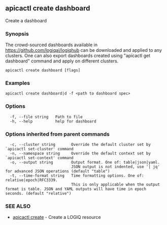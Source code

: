 ## apicactl create dashboard

Create a dashboard

### Synopsis


The crowd-sourced dashboards available in https://github.com/logiqai/logiqhub can be downloaded and applied to any clusters. 
One can also export dashboards created using "apicactl get dashboard" command and apply on different clusters.


```
apicactl create dashboard [flags]
```

### Examples

```
apicactl create dashboard|d -f <path to dashboard spec>
```

### Options

```
  -f, --file string   Path to file
  -h, --help          help for dashboard
```

### Options inherited from parent commands

```
  -c, --cluster string       Override the default cluster set by `apicactl set-cluster' command
  -n, --namespace string     Override the default context set by `apicactl set-context' command
  -o, --output string        Output format. One of: table|json|yaml. 
                             JSON output is not indented, use '| jq' for advanced JSON operations (default "table")
  -t, --time-format string   Time formatting options. One of: relative|epoch|RFC3339. 
                             This is only applicable when the output format is table. JSON and YAML outputs will have time in epoch seconds. (default "relative")
```

### SEE ALSO

* [apicactl create](apicactl_create)	 - Create a LOGIQ resource

